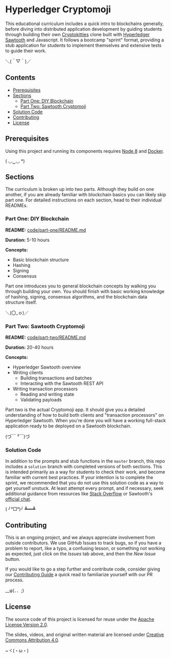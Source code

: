 # Hyperledger Cryptomoji

This educational curriculum includes a quick intro to blockchains generally,
before diving into distributed application development by guiding students
through building their own [Cryptokitties](https://www.cryptokitties.co/about)
clone built with
[Hyperledger Sawtooth](https://www.hyperledger.org/projects/sawtooth) and
Javascript. It follows a bootcamp "sprint" format, providing a stub
application for students to implement themselves and extensive tests to guide
their work.

＼(＾▽＾)／

## Contents

- [Prerequisites](#prerequisites)
- [Sections](#sections)
    * [Part One: DIY Blockchain](#part-one-diy-blockchain)
    * [Part Two: Sawtooth Cryptomoji](#part-two-sawtooth-cryptomoji)
- [Solution Code](#solution-code)
- [Contributing](#contributing)
- [License](#license)


## Prerequisites

Using this project and running its components requires
[Node 8](https://nodejs.org/) and
[Docker](https://www.docker.com/community-edition).

( ◡‿◡ *)


## Sections

The curriculum is broken up into two parts. Although they build on one another,
if you are already familiar with blockchain basics you can likely skip part
one. For detailed instructions on each section, head to their individual
READMEs.

### Part One: DIY Blockchain

**README:** [code/part-one/README.md](code/part-one/README.md)

**Duration:** 5-10 hours

**Concepts:**
- Basic blockchain structure
- Hashing
- Signing
- Consensus

Part one introduces you to general blockchain concepts by walking you through
building your own. You should finish with basic working knowledge of hashing,
signing, consensus algorithms, and the blockchain data structure itself.

＼(〇_ｏ)／


### Part Two: Sawtooth Cryptomoji

**README:** [code/part-two/README.md](code/part-two/README.md)

**Duration:** 20-40 hours

**Concepts:**
- Hyperledger Sawtooth overview
- Writing clients
    - Building transactions and batches
    - Interacting with the Sawtooth REST API
- Writing transaction processors
    - Reading and writing state
    - Validating payloads

Part two is the actual Cryptomoji app. It should give you a detailed
understanding of how to build both clients and "transaction processors" on
Hyperledger Sawtooth. When you're done you will have a working full-stack
application ready to be deployed on a Sawtooth blockchain.

(づ￣ ³￣)づ


### Solution Code

In addition to the prompts and stub functions in the `master` branch, this repo
includes a `solution` branch with completed versions of both sections. This is
intended primarily as a way for students to check their work, and become
familiar with current best practices. If your intention is to complete the
sprint, we recommended that you do not use this solution code as a way to
get yourself unstuck. At least attempt every prompt, and if necessary, seek
additional guidance from resources like
[Stack Overflow](https://stackoverflow.com/questions/tagged/hyperledger-sawtooth)
or Sawtooth's [official chat](https://chat.hyperledger.org/channel/sawtooth).

( ╯°□°)╯ ┻━━┻


## Contributing

This is an ongoing project, and we always appreciate involvement from outside
contributors. We use GitHub Issues to track bugs, so if you have a problem to
report, like a typo, a confusing lesson, or something not working as expected,
just click on the _Issues_ tab above, and then the _New Issue_ button.

If you would like to go a step further and contribute code, consider giving our
[Contributing Guide](CONTRIBUTING.md) a quick read to familiarize yourself with
our PR process.

__φ(．．;)


## License

The source code of this project is licensed for reuse under the
[Apache License Version 2.0](LICENSE).

The slides, videos, and original written material are licensed under
[Creative Commons Attribution 4.0](http://creativecommons.org/licenses/by/4.0/).

~ヾ(・ω・)
